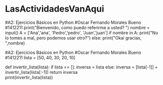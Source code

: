 # LasActividadesVanAqui
#A2: Ejercicios Básicos en Python
#Oscar Fernando Morales Bueno
#1412211
print("Bienvenido, como puedo referirme a usted? ")
nombre = input()
A = ['Ana','ana', 'Pedro','pedro', 'Juan','juan'] 
if nombre in A:
  print("No lo tomes a mal, pero podemos usar otro?")
else: 
  print("Okai gracias, ",nombre)


#A2: Ejercicios Básicos en Python
#Oscar Fernando Morales Bueno
#1412211
lista = [50, 40, 30, 20, 10]

def invertir_lista(lista):
  if lista == []:
    inversa = lista
  else:
    inversa = [lista[-1]] + invertir_lista(lista[:-1])
  return inversa  
print(invertir_lista(lista))
    
